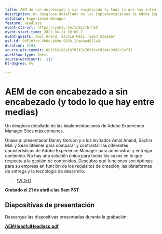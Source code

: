 ```yaml
---
title: AEM de con encabezado a sin encabezado (y todo lo que hay entre medias)
description: Un desglose detallado de las implementaciones de Adobe Experience Manager Sites más comunes.
solution: Experience Manager
feature: Headless
event-cta-url: https://youtu.be/idByz7WrhbQ
event-start-time: 2022-04-21 09:00-7
event-guests: Amol Anand, Sachin Mali, Sean Steimer
exl-id: 9d5203ce-fb0d-4b0e-9508-29aeae467149
duration: 5193
source-git-commit: 0b2f63198af8767f24783dbafd244c9398c24f33
workflow-type: tm+mt
source-wordcount: '115'
ht-degree: 0%

---
```


# AEM de con encabezado a sin encabezado (y todo lo que hay entre medias)

Un desglose detallado de las implementaciones de Adobe Experience Manager Sites más comunes.

Únase al presentador Danny Gordon y a los invitados Amol Anand, Sachin Mali y Sean Steimer para comparar y contrastar las diferentes características de Adobe Experience Manager para administrar y entregar contenido. No hay una solución única para todos los casos en lo que respecta a la gestión de contenidos. Descubra qué funciones son óptimas para su empresa en función de los requisitos de creación, las plataformas de entrega y la tecnología de desarrollo.

>[!VIDEO](https://video.tv.adobe.com/v/342475/?quality=12&learn=on)

**Grabado el 21 de abril a las 9am PST**

## Diapositivas de presentación

Descargue las diapositivas presentadas durante la grabación:

**[AEMHeadfulHeadless.pdf](../assets/documents/AEMHeadfulHeadless.pdf)**

